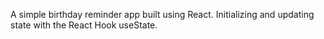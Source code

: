 A simple birthday reminder app built using React.
Initializing and updating state with the React Hook useState.




